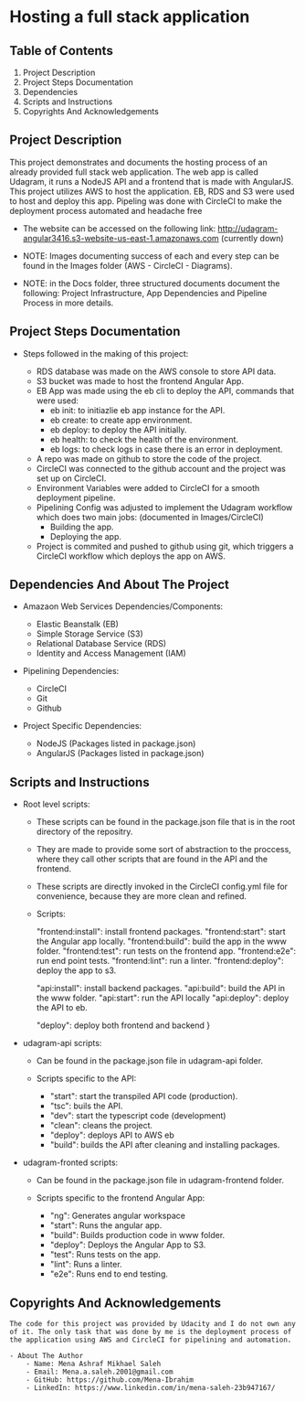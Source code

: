 # Hosting a full stack application

## Table of Contents

1. Project Description 
2. Project Steps Documentation
3. Dependencies
4. Scripts and Instructions
5. Copyrights And Acknowledgements

## Project Description 

This project demonstrates and documents the hosting process of an already provided full stack web application. The web app is called Udagram, it runs a NodeJS API and a frontend that is made with AngularJS. This project utilizes AWS to host the application. EB, RDS and S3 were used to host and deploy this app. Pipeling was done with CircleCI to make the deployment process automated and headache free

- The website can be accessed on the following link: http://udagram-angular3416.s3-website-us-east-1.amazonaws.com (currently down)

- NOTE: Images documenting success of each and every step can be found in the Images folder (AWS - CircleCI - Diagrams).

- NOTE: in the Docs folder, three structured documents document the following: Project Infrastructure, App Dependencies and Pipeline Process in more details.

## Project Steps Documentation



- Steps followed in the making of this project:

    - RDS database was made on the AWS console to store API data.
    - S3 bucket was made to host the frontend Angular App.
    - EB App was made using the eb cli to deploy the API, commands that were used:
        - eb init: to initiazlie eb app instance for the API.
        - eb create: to create app environment.
        - eb deploy: to deploy the API initially.
        - eb health: to check the health of the environment.
        - eb logs: to check logs in case there is an error in deployment.
    - A repo was made on github to store the code of the project.
    - CircleCI was connected to the github account and the project was set up on CircleCI.
    - Environment Variables were added to CircleCI for a smooth deployment pipeline.
    - Pipelining Config was adjusted to implement the Udagram workflow which does two main jobs: (documented in Images/CircleCI)
        - Building the app.
        - Deploying the app.
    - Project is commited and pushed to github using git, which triggers a CircleCI workflow which deploys the app on AWS.

## Dependencies And About The Project

- Amazaon Web Services Dependencies/Components:

    - Elastic Beanstalk (EB)
    - Simple Storage Service (S3)
    - Relational Database Service (RDS)
    - Identity and Access Management (IAM)

- Pipelining Dependencies:

    - CircleCI
    - Git
    - Github

- Project Specific Dependencies:

    - NodeJS (Packages listed in package.json)
    - AngularJS (Packages listed in package.json)
 

## Scripts and Instructions

- Root level scripts:

    - These scripts can be found in the package.json file that is in the root directory of the repositry.
    - They are made to provide some sort of abstraction to the proccess, where they call other scripts that are found in the API and the frontend.
    - These scripts are directly invoked in the CircleCI config.yml file for convenience, because they are more clean and refined.
    - Scripts:

        "frontend:install": install frontend packages.
        "frontend:start": start the Angular app locally.
        "frontend:build": build the app in the www folder.
        "frontend:test": run tests on the frontend app.
        "frontend:e2e": run end point tests.
        "frontend:lint": run a linter.
        "frontend:deploy": deploy the app to s3.

        "api:install": install backend packages.
        "api:build": build the API in the www folder.
        "api:start": run the API locally
        "api:deploy": deploy the API to eb.

        "deploy":  deploy both frontend and backend
    }

- udagram-api scripts:

    - Can be found in the package.json file in udagram-api folder.
    - Scripts specific to the API:

        - "start": start the transpiled API code (production).
        - "tsc": buils the API.
        - "dev": start the typescript code (development)
        - "clean": cleans the project.
        - "deploy": deploys API to AWS eb
        - "build": builds the API after cleaning and installing packages.


- udagram-fronted scripts:

    - Can be found in the package.json file in udagram-frontend folder.
    - Scripts specific to the frontend Angular App:

       - "ng": Generates angular workspace
       - "start": Runs the angular app.
       - "build": Builds production code in www folder.
       - "deploy": Deploys the Angular App to S3.
       - "test": Runs tests on the app.
       - "lint": Runs a linter.
       - "e2e": Runs end to end testing.



## Copyrights And Acknowledgements

    The code for this project was provided by Udacity and I do not own any of it. The only task that was done by me is the deployment process of the application using AWS and CircleCI for pipelining and automation.

    - About The Author
        - Name: Mena Ashraf Mikhael Saleh
        - Email: Mena.a.saleh.2001@gmail.com
        - GitHub: https://github.com/Mena-Ibrahim
        - LinkedIn: https://www.linkedin.com/in/mena-saleh-23b947167/


